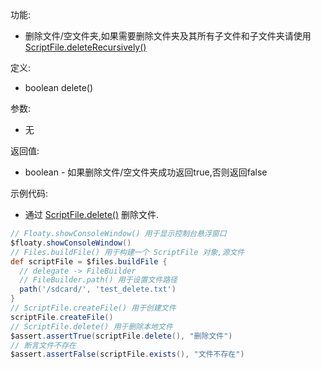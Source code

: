 功能:

+ 删除文件/空文件夹,如果需要删除文件夹及其所有子文件和子文件夹请使用
  [ScriptFile.deleteRecursively()](/API/File/ScriptFile/README.md?id=deleteRecursively)

定义:

+ boolean delete()

参数:

+ 无

返回值:

+ boolean - 如果删除文件/空文件夹成功返回true,否则返回false

示例代码:

+ 通过 [ScriptFile.delete()](/API/File/ScriptFile/README.md?id=delete) 删除文件.

```groovy
// Floaty.showConsoleWindow() 用于显示控制台悬浮窗口
$floaty.showConsoleWindow()
// Files.buildFile() 用于构建一个 ScriptFile 对象,源文件
def scriptFile = $files.buildFile {
  // delegate -> FileBuilder
  // FileBuilder.path() 用于设置文件路径
  path('/sdcard/', 'test_delete.txt')
}
// ScriptFile.createFile() 用于创建文件
scriptFile.createFile()
// ScriptFile.delete() 用于删除本地文件
$assert.assertTrue(scriptFile.delete(), "删除文件")
// 断言文件不存在
$assert.assertFalse(scriptFile.exists(), "文件不存在")
```